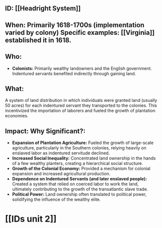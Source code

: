 ## ID: [[Headright System]] 
## When: Primarily 1618-1700s (implementation varied by colony)  Specific examples:  [[Virginia]] established it in 1618.


## Who:
* **Colonists:** Primarily wealthy landowners and the English government.  Indentured servants benefited indirectly through gaining land.


## What:
A system of land distribution in which individuals were granted land (usually 50 acres) for each indentured servant they transported to the colonies.  This incentivized the importation of laborers and fueled the growth of plantation economies.


## Impact: Why Significant?:
* **Expansion of Plantation Agriculture:**  Fueled the growth of large-scale agriculture, particularly in the Southern colonies, relying heavily on enslaved labor as indentured servitude declined.
* **Increased Social Inequality:** Concentrated land ownership in the hands of a few wealthy planters, creating a hierarchical social structure.
* **Growth of the Colonial Economy:**  Provided a mechanism for colonial expansion and increased agricultural production.
* **Dependence on Indentured Servants (and later enslaved people):**  Created a system that relied on coerced labor to work the land, ultimately contributing to the growth of the transatlantic slave trade.
* **Political Power:** Land ownership often translated to political power, solidifying the influence of the wealthy elite.


# [[IDs unit 2]]
